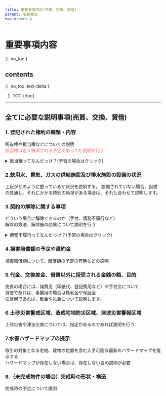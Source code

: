 ```yaml
---
title: 重要事項内容(売買、交換、貸借)
parent: 宅建業法
nav_order: 4
---
```



# 重要事項内容
{: .no_toc }

## contents
{: .no_toc .text-delta }

1. TOC
{:toc}

---

## 全てに必要な説明事項(売買、交換、貸借)

### 1. 登記された権利の種類・内容
所有権や抵当権などについての説明
<br><span style="color:rgb(248, 105, 105);">抵当権は近々抹消される予定であっても説明を行う</span>


<details markdown="block">
  <summary>
    抵当権ってなんだっけ？(予習の場合はクリック)
  </summary>

{: .important-title }

お金を借りたときに、担保として不動産に設定される権利です。
<br>例えば、家を買うときに銀行から住宅ローンを借りた場合、
<br>その家には銀行の抵当権が設定されるのが一般的です。
<br>
<br>[おすすめ動画リンク](https://www.youtube.com/watch?v=eWyEl1i-lHU)
<br>※抵当権は権利関係で学びます
</details>


### 2.飲用水、電気、ガスの供給施設及び排水施設の設備の状況
上記がどのように整っているか状況を説明する。
設備されていない場合、設備の見通し、それにかかる特別の負担がある場合は、それも合わせて説明します。

### 3.契約の解除に関する事項
どういう場合に解除できるのか（手付、債務不履行など）
<br>解除の方法、解除後の効果について説明を行う

<details markdown="block">
  <summary>
    債務不履行ってなんだっけ？(予習の場合はクリック)
  </summary>

{: .important-title }

よくある例：
<br>買主がお金を払わない
<br>売主が家を引き渡さない
<br>工事業者が期限までに完成させない　など
</details>


### 4.損害賠償額の予定や違約金
損害賠償額について、賠償額の予定の有無などの説明

### 5.代金、交換差金、借賃以外に授受される金銭の額、目的
売買の場合には、諸費用（印紙代、登記費用など）や手付金について
<br>貸借であれば、事業用の場合は権利金や保証金
<br>住居用であれば、敷金や礼金について説明します。

### 6.土砂災害警戒区域、造成宅地防災区域、津波災害警報区域
土砂災害や津波災害については、指定があるのであれば説明を行う

### 7.水害ハザードマップの提示
取引の対象となる宅地、建物の位置を含む入手可能な最新のハザードマップを提示する
<br>ハザードマップが存在しない場合は、存在しない旨の説明が必要

### 8.（未完成物件の場合）完成時の形状・構造
完成時の予定について説明

